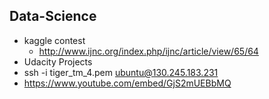 ## Data-Science
- kaggle contest
  - http://www.ijnc.org/index.php/ijnc/article/view/65/64 
- Udacity Projects
- ssh -i tiger_tm_4.pem ubuntu@130.245.183.231
- https://www.youtube.com/embed/GjS2mUEBbMQ
